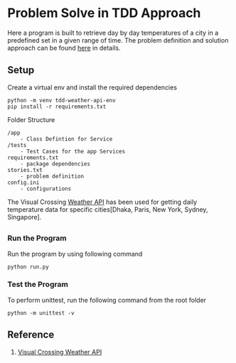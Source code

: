 # Problem Solve in TDD Approach

Here a program is built to retrieve day by day temperatures of a city in a predefined set in a given range of time.
The problem definition and solution approach can be found [here](./stories.txt) in details.

## Setup 
Create a virtual env and install the required dependencies
```
python -m venv tdd-weather-api-env
pip install -r requirements.txt
``` 
Folder Structure
```
/app
    - Class Defintion for Service
/tests
    - Test Cases for the app Services
requirements.txt
    - package dependencies
stories.txt
    - problem definition
config.ini
    - configurations
```

The Visual Crossing [Weather API](https://www.visualcrossing.com/weather-api) has been used for getting daily temperature data for specific cities[Dhaka, Paris, New York, Sydney, Singapore].

## 

### Run the Program

Run the program by using following command

```
python run.py
```

### Test the Program

To perform unittest, run the following command from the root folder

```
python -m unittest -v
```

## Reference

1. [Visual Crossing Weather API](https://www.visualcrossing.com/resources/documentation/weather-api/timeline-weather-api/)